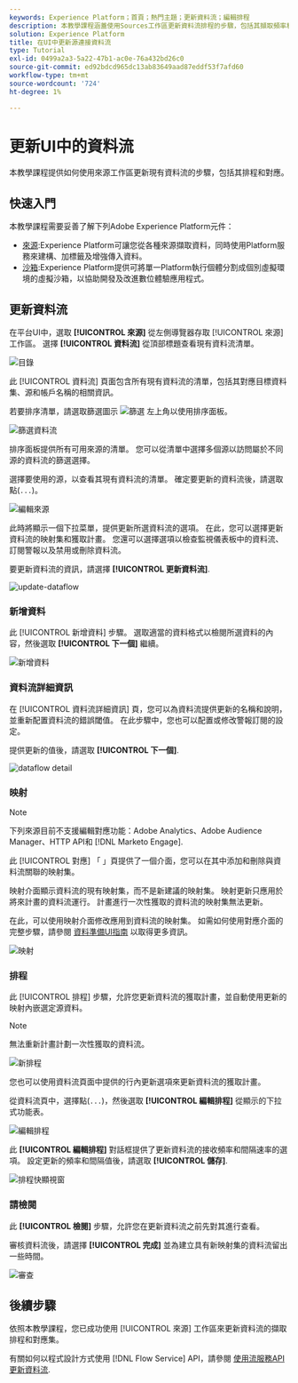 ```yaml
---
keywords: Experience Platform；首頁；熱門主題；更新資料流；編輯排程
description: 本教學課程涵蓋使用Sources工作區更新資料流排程的步驟，包括其擷取頻率和間隔速率。
solution: Experience Platform
title: 在UI中更新源連接資料流
type: Tutorial
exl-id: 0499a2a3-5a22-47b1-ac0e-76a432bd26c0
source-git-commit: ed92bdcd965dc13ab83649aad87eddf53f7afd60
workflow-type: tm+mt
source-wordcount: '724'
ht-degree: 1%

---
```


# 更新UI中的資料流

本教學課程提供如何使用來源工作區更新現有資料流的步驟，包括其排程和對應。

## 快速入門

本教學課程需要妥善了解下列Adobe Experience Platform元件：

* [來源](../../home.md):Experience Platform可讓您從各種來源擷取資料，同時使用Platform服務來建構、加標籤及增強傳入資料。
* [沙箱](../../../sandboxes/home.md):Experience Platform提供可將單一Platform執行個體分割成個別虛擬環境的虛擬沙箱，以協助開發及改進數位體驗應用程式。

## 更新資料流

在平台UI中，選取 **[!UICONTROL 來源]** 從左側導覽器存取 [!UICONTROL 來源] 工作區。 選擇 **[!UICONTROL 資料流]** 從頂部標題查看現有資料流清單。

![目錄](../../images/tutorials/update-dataflows/catalog.png)

此 [!UICONTROL 資料流] 頁面包含所有現有資料流的清單，包括其對應目標資料集、源和帳戶名稱的相關資訊。

若要排序清單，請選取篩選圖示 ![篩選](../../images/tutorials/update/filter.png) 左上角以使用排序面板。

![篩選資料流](../../images/tutorials/update-dataflows/filter-dataflows.png)

排序面板提供所有可用來源的清單。 您可以從清單中選擇多個源以訪問屬於不同源的資料流的篩選選擇。

選擇要使用的源，以查看其現有資料流的清單。 確定要更新的資料流後，請選取點(`...`)。

![編輯來源](../../images/tutorials/update-dataflows/edit-source.png)

此時將顯示一個下拉菜單，提供更新所選資料流的選項。 在此，您可以選擇更新資料流的映射集和獲取計畫。 您還可以選擇選項以檢查監視儀表板中的資料流、訂閱警報以及禁用或刪除資料流。

要更新資料流的資訊，請選擇 **[!UICONTROL 更新資料流]**.

![update-dataflow](../../images/tutorials/update-dataflows/update-dataflow.png)

### 新增資料

此 [!UICONTROL 新增資料] 步驟。 選取適當的資料格式以檢閱所選資料的內容，然後選取 **[!UICONTROL 下一個]** 繼續。

![新增資料](../../images/tutorials/update-dataflows/add-data.png)

### 資料流詳細資訊

在 [!UICONTROL 資料流詳細資訊] 頁，您可以為資料流提供更新的名稱和說明，並重新配置資料流的錯誤閾值。 在此步驟中，您也可以配置或修改警報訂閱的設定。

提供更新的值後，請選取 **[!UICONTROL 下一個]**.

![dataflow detail](../../images/tutorials/update-dataflows/dataflow-detail.png)

### 映射

>[!NOTE]
>
>下列來源目前不支援編輯對應功能：Adobe Analytics、Adobe Audience Manager、HTTP API和 [!DNL Marketo Engage].

此 [!UICONTROL 對應] 「 」頁提供了一個介面，您可以在其中添加和刪除與資料流關聯的映射集。

映射介面顯示資料流的現有映射集，而不是新建議的映射集。 映射更新只應用於將來計畫的資料流運行。 計畫進行一次性獲取的資料流的映射集無法更新。

在此，可以使用映射介面修改應用到資料流的映射集。 如需如何使用對應介面的完整步驟，請參閱 [資料準備UI指南](../../../data-prep/ui/mapping.md) 以取得更多資訊。

![映射](../../images/tutorials/update-dataflows/mapping.png)

### 排程

此 [!UICONTROL 排程] 步驟，允許您更新資料流的獲取計畫，並自動使用更新的映射內嵌選定源資料。

>[!NOTE]
>
>無法重新計畫計劃一次性獲取的資料流。

![新排程](../../images/tutorials/update-dataflows/new-schedule.png)

您也可以使用資料流頁面中提供的行內更新選項來更新資料流的獲取計畫。

從資料流頁中，選擇點(`...`)，然後選取 **[!UICONTROL 編輯排程]** 從顯示的下拉式功能表。

![編輯排程](../../images/tutorials/update-dataflows/edit-schedule.png)

此 **[!UICONTROL 編輯排程]** 對話框提供了更新資料流的接收頻率和間隔速率的選項。 設定更新的頻率和間隔值後，請選取 **[!UICONTROL 儲存]**.

![排程快顯視窗](../../images/tutorials/update-dataflows/schedule-pop-up.png)

### 請檢閱

此 **[!UICONTROL 檢閱]** 步驟，允許您在更新資料流之前先對其進行查看。

審核資料流後，請選擇 **[!UICONTROL 完成]** 並為建立具有新映射集的資料流留出一些時間。

![審查](../../images/tutorials/update-dataflows/review.png)

## 後續步驟

依照本教學課程，您已成功使用 [!UICONTROL 來源] 工作區來更新資料流的擷取排程和對應集。

有關如何以程式設計方式使用 [!DNL Flow Service] API，請參閱 [使用流服務API更新資料流](../../tutorials/api/update-dataflows.md).
